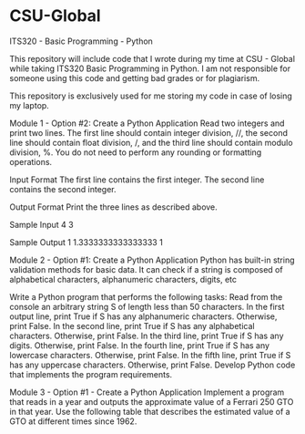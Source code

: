 # CSU-Global
ITS320 - Basic Programming - Python

This repository will include code that I wrote during my time at CSU - Global while taking ITS320 Basic Programming in Python. 
I am not responsible for someone using this code and getting bad grades or for plagiarism.

This repository is exclusively used for me storing my code in case of losing my laptop. 

Module 1 - Option #2: Create a Python Application
Read two integers and print two lines. The first line should contain integer division, //, the second line should contain float division, /, and the third line should contain modulo division, %. You do not need to perform any rounding or formatting operations.

Input Format 
The first line contains the first integer. The second line contains the second integer.

Output Format 
Print the three lines as described above.

Sample Input 
4
3

Sample Output 
1
1.3333333333333333
1

Module 2 - Option #1: Create a Python Application
Python has built-in string validation methods for basic data. It can check if a string is composed of alphabetical characters, alphanumeric characters, digits, etc

Write a Python program that performs the following tasks:
Read from the console an arbitrary string S of length less than 50 characters.
In the first output line, print True if S has any alphanumeric characters. Otherwise, print False. 
In the second line, print True if S has any alphabetical characters. Otherwise, print False. 
In the third line, print True if S has any digits. Otherwise, print False. 
In the fourth line, print True if S has any lowercase characters. Otherwise, print False. 
In the fifth line, print True if S has any uppercase characters. Otherwise, print False.
Develop Python code that implements the program requirements.

Module 3 - Option #1 - Create a Python Application
Implement a program that reads in a year and outputs the approximate value of a Ferrari 250 GTO in that year. Use the following table that describes the estimated value of a GTO at different times since 1962.

